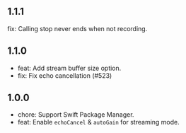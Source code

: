 ## 1.1.1
fix: Calling stop never ends when not recording.

## 1.1.0
* feat: Add stream buffer size option.
* fix: Fix echo cancellation (#523)

## 1.0.0
* chore: Support Swift Package Manager.
* feat: Enable `echoCancel` & `autoGain` for streaming mode.